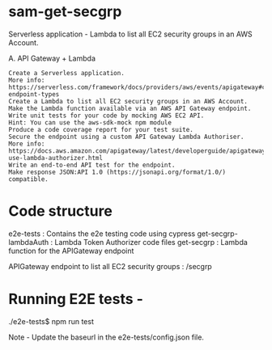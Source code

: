 # sam-get-secgrp
Serverless application - Lambda to list all EC2 security groups in an AWS Account.


A. API Gateway + Lambda

    Create a Serverless application.
    More info: https://serverless.com/framework/docs/providers/aws/events/apigateway#configuring-endpoint-types
    Create a Lambda to list all EC2 security groups in an AWS Account.
    Make the Lambda function available via an AWS API Gateway endpoint.
    Write unit tests for your code by mocking AWS EC2 API.
    Hint: You can use the aws-sdk-mock npm module
    Produce a code coverage report for your test suite.
    Secure the endpoint using a custom API Gateway Lambda Authoriser.
    More info: https://docs.aws.amazon.com/apigateway/latest/developerguide/apigateway-use-lambda-authorizer.html
    Write an end-to-end API test for the endpoint.
    Make response JSON:API 1.0 (https://jsonapi.org/format/1.0/) compatible.

# Code structure

e2e-tests : Contains the e2e testing code using cypress
get-secgrp-lambdaAuth : Lambda Token Authorizer code files
get-secgrp : Lambda function for the APIGateway endpoint

APIGateway endpoint to list all EC2 security groups : /secgrp

# Running E2E tests -
./e2e-tests$ npm run test

Note - Update the baseurl in the e2e-tests/config.json file.
